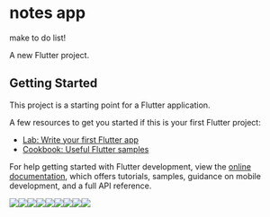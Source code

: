 # notes app
make to do list!

A new Flutter project.

## Getting Started

This project is a starting point for a Flutter application.

A few resources to get you started if this is your first Flutter project:

- [Lab: Write your first Flutter app](https://docs.flutter.dev/get-started/codelab)
- [Cookbook: Useful Flutter samples](https://docs.flutter.dev/cookbook)

For help getting started with Flutter development, view the
[online documentation](https://docs.flutter.dev/), which offers tutorials,
samples, guidance on mobile development, and a full API reference.

![](C:/Users/pc/Desktop/1.jpeg)![](C:/Users/pc/Desktop/2.jpeg)![](C:/Users/pc/Desktop/3.jpeg)![](C:/Users/pc/Desktop/4.jpeg)![](C:/Users/pc/Desktop/5.jpeg)![](C:/Users/pc/Desktop/6.jpeg)![](C:/Users/pc/Desktop/7.jpeg)![](C:/Users/pc/Desktop/9.jpeg)![](C:/Users/pc/Desktop/8.jpeg)